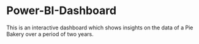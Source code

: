 # Power-BI-Dashboard
This is an interactive dashboard which shows insights on the data of a Pie Bakery over a period of two years.
